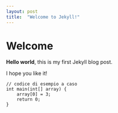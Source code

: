 ```yaml
---
layout: post
title:  "Welcome to Jekyll!"
---
```


# Welcome

**Hello world**, this is my first Jekyll blog post.

I hope you like it!

```
// codice di esempio a caso
int main(int[] array) {
    array[0] = 3;
    return 0;
}
```